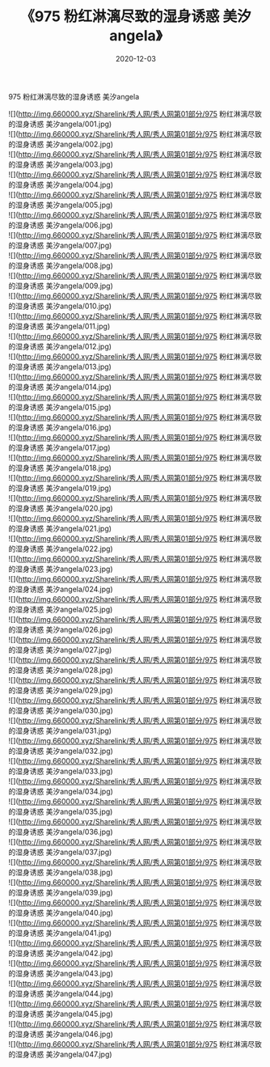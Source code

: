 ﻿---
layout: post
title:  《975 粉红淋漓尽致的湿身诱惑 美汐angela》
date:   2020-12-03
img: http://img.660000.xyz/Sharelink/秀人网/秀人网第01部分/975 粉红淋漓尽致的湿身诱惑 美汐angela/000.jpg
categories: [美女, 清纯, 唯美]
---

975 粉红淋漓尽致的湿身诱惑 美汐angela

  ![](http://img.660000.xyz/Sharelink/秀人网/秀人网第01部分/975 粉红淋漓尽致的湿身诱惑 美汐angela/001.jpg) <br> ![](http://img.660000.xyz/Sharelink/秀人网/秀人网第01部分/975 粉红淋漓尽致的湿身诱惑 美汐angela/002.jpg) <br> ![](http://img.660000.xyz/Sharelink/秀人网/秀人网第01部分/975 粉红淋漓尽致的湿身诱惑 美汐angela/003.jpg) <br> ![](http://img.660000.xyz/Sharelink/秀人网/秀人网第01部分/975 粉红淋漓尽致的湿身诱惑 美汐angela/004.jpg) <br> ![](http://img.660000.xyz/Sharelink/秀人网/秀人网第01部分/975 粉红淋漓尽致的湿身诱惑 美汐angela/005.jpg) <br> ![](http://img.660000.xyz/Sharelink/秀人网/秀人网第01部分/975 粉红淋漓尽致的湿身诱惑 美汐angela/006.jpg) <br> ![](http://img.660000.xyz/Sharelink/秀人网/秀人网第01部分/975 粉红淋漓尽致的湿身诱惑 美汐angela/007.jpg) <br> ![](http://img.660000.xyz/Sharelink/秀人网/秀人网第01部分/975 粉红淋漓尽致的湿身诱惑 美汐angela/008.jpg) <br> ![](http://img.660000.xyz/Sharelink/秀人网/秀人网第01部分/975 粉红淋漓尽致的湿身诱惑 美汐angela/009.jpg) <br> ![](http://img.660000.xyz/Sharelink/秀人网/秀人网第01部分/975 粉红淋漓尽致的湿身诱惑 美汐angela/010.jpg) <br> ![](http://img.660000.xyz/Sharelink/秀人网/秀人网第01部分/975 粉红淋漓尽致的湿身诱惑 美汐angela/011.jpg) <br> ![](http://img.660000.xyz/Sharelink/秀人网/秀人网第01部分/975 粉红淋漓尽致的湿身诱惑 美汐angela/012.jpg) <br> ![](http://img.660000.xyz/Sharelink/秀人网/秀人网第01部分/975 粉红淋漓尽致的湿身诱惑 美汐angela/013.jpg) <br> ![](http://img.660000.xyz/Sharelink/秀人网/秀人网第01部分/975 粉红淋漓尽致的湿身诱惑 美汐angela/014.jpg) <br> ![](http://img.660000.xyz/Sharelink/秀人网/秀人网第01部分/975 粉红淋漓尽致的湿身诱惑 美汐angela/015.jpg) <br> ![](http://img.660000.xyz/Sharelink/秀人网/秀人网第01部分/975 粉红淋漓尽致的湿身诱惑 美汐angela/016.jpg) <br> ![](http://img.660000.xyz/Sharelink/秀人网/秀人网第01部分/975 粉红淋漓尽致的湿身诱惑 美汐angela/017.jpg) <br> ![](http://img.660000.xyz/Sharelink/秀人网/秀人网第01部分/975 粉红淋漓尽致的湿身诱惑 美汐angela/018.jpg) <br> ![](http://img.660000.xyz/Sharelink/秀人网/秀人网第01部分/975 粉红淋漓尽致的湿身诱惑 美汐angela/019.jpg) <br> ![](http://img.660000.xyz/Sharelink/秀人网/秀人网第01部分/975 粉红淋漓尽致的湿身诱惑 美汐angela/020.jpg) <br> ![](http://img.660000.xyz/Sharelink/秀人网/秀人网第01部分/975 粉红淋漓尽致的湿身诱惑 美汐angela/021.jpg) <br> ![](http://img.660000.xyz/Sharelink/秀人网/秀人网第01部分/975 粉红淋漓尽致的湿身诱惑 美汐angela/022.jpg) <br> ![](http://img.660000.xyz/Sharelink/秀人网/秀人网第01部分/975 粉红淋漓尽致的湿身诱惑 美汐angela/023.jpg) <br> ![](http://img.660000.xyz/Sharelink/秀人网/秀人网第01部分/975 粉红淋漓尽致的湿身诱惑 美汐angela/024.jpg) <br> ![](http://img.660000.xyz/Sharelink/秀人网/秀人网第01部分/975 粉红淋漓尽致的湿身诱惑 美汐angela/025.jpg) <br> ![](http://img.660000.xyz/Sharelink/秀人网/秀人网第01部分/975 粉红淋漓尽致的湿身诱惑 美汐angela/026.jpg) <br> ![](http://img.660000.xyz/Sharelink/秀人网/秀人网第01部分/975 粉红淋漓尽致的湿身诱惑 美汐angela/027.jpg) <br> ![](http://img.660000.xyz/Sharelink/秀人网/秀人网第01部分/975 粉红淋漓尽致的湿身诱惑 美汐angela/028.jpg) <br> ![](http://img.660000.xyz/Sharelink/秀人网/秀人网第01部分/975 粉红淋漓尽致的湿身诱惑 美汐angela/029.jpg) <br> ![](http://img.660000.xyz/Sharelink/秀人网/秀人网第01部分/975 粉红淋漓尽致的湿身诱惑 美汐angela/030.jpg) <br> ![](http://img.660000.xyz/Sharelink/秀人网/秀人网第01部分/975 粉红淋漓尽致的湿身诱惑 美汐angela/031.jpg) <br> ![](http://img.660000.xyz/Sharelink/秀人网/秀人网第01部分/975 粉红淋漓尽致的湿身诱惑 美汐angela/032.jpg) <br> ![](http://img.660000.xyz/Sharelink/秀人网/秀人网第01部分/975 粉红淋漓尽致的湿身诱惑 美汐angela/033.jpg) <br> ![](http://img.660000.xyz/Sharelink/秀人网/秀人网第01部分/975 粉红淋漓尽致的湿身诱惑 美汐angela/034.jpg) <br> ![](http://img.660000.xyz/Sharelink/秀人网/秀人网第01部分/975 粉红淋漓尽致的湿身诱惑 美汐angela/035.jpg) <br> ![](http://img.660000.xyz/Sharelink/秀人网/秀人网第01部分/975 粉红淋漓尽致的湿身诱惑 美汐angela/036.jpg) <br> ![](http://img.660000.xyz/Sharelink/秀人网/秀人网第01部分/975 粉红淋漓尽致的湿身诱惑 美汐angela/037.jpg) <br> ![](http://img.660000.xyz/Sharelink/秀人网/秀人网第01部分/975 粉红淋漓尽致的湿身诱惑 美汐angela/038.jpg) <br> ![](http://img.660000.xyz/Sharelink/秀人网/秀人网第01部分/975 粉红淋漓尽致的湿身诱惑 美汐angela/039.jpg) <br> ![](http://img.660000.xyz/Sharelink/秀人网/秀人网第01部分/975 粉红淋漓尽致的湿身诱惑 美汐angela/040.jpg) <br> ![](http://img.660000.xyz/Sharelink/秀人网/秀人网第01部分/975 粉红淋漓尽致的湿身诱惑 美汐angela/041.jpg) <br> ![](http://img.660000.xyz/Sharelink/秀人网/秀人网第01部分/975 粉红淋漓尽致的湿身诱惑 美汐angela/042.jpg) <br> ![](http://img.660000.xyz/Sharelink/秀人网/秀人网第01部分/975 粉红淋漓尽致的湿身诱惑 美汐angela/043.jpg) <br> ![](http://img.660000.xyz/Sharelink/秀人网/秀人网第01部分/975 粉红淋漓尽致的湿身诱惑 美汐angela/044.jpg) <br> ![](http://img.660000.xyz/Sharelink/秀人网/秀人网第01部分/975 粉红淋漓尽致的湿身诱惑 美汐angela/045.jpg) <br> ![](http://img.660000.xyz/Sharelink/秀人网/秀人网第01部分/975 粉红淋漓尽致的湿身诱惑 美汐angela/046.jpg) <br> ![](http://img.660000.xyz/Sharelink/秀人网/秀人网第01部分/975 粉红淋漓尽致的湿身诱惑 美汐angela/047.jpg) <br>